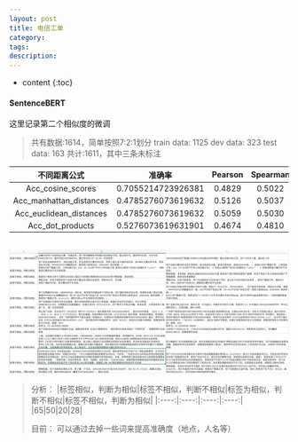 ```yaml
---
layout: post
title: 电信工单
category: 
tags: 
description: 
---
```

* content
{:toc}

#### SentenceBERT
这里记录第二个相似度的微调
>共有数据:1614，简单按照7:2:1划分
train data: 1125
dev data: 323
test data: 163
共计:1611，其中三条未标注

|不同距离公式|准确率|Pearson|Spearman|
|:----:|:----:|:----:|:----:|
|Acc_cosine_scores|0.7055214723926381|0.4829|0.5022|
|Acc_manhattan_distances|0.4785276073619632|0.5126|0.5037|
|Acc_euclidean_distances|0.4785276073619632|0.5059|0.5030|
|Acc_dot_products|0.5276073619631901|0.4674|0.4810|

 
 ![结果示例](https://raw.githubusercontent.com/ZhaoKangkang0572/imgbed/master/小书匠/1605168122551.png)

>分析：
>|标签相似，判断为相似|标签不相似，判断不相似|标签为相似，判断不相似|标签不相似，判断为相似|
>|:----:|:----:|:----:|:----:|
>|65|50|20|28|
>
>目前： 可以通过去掉一些词来提高准确度（地点，人名等）
>

